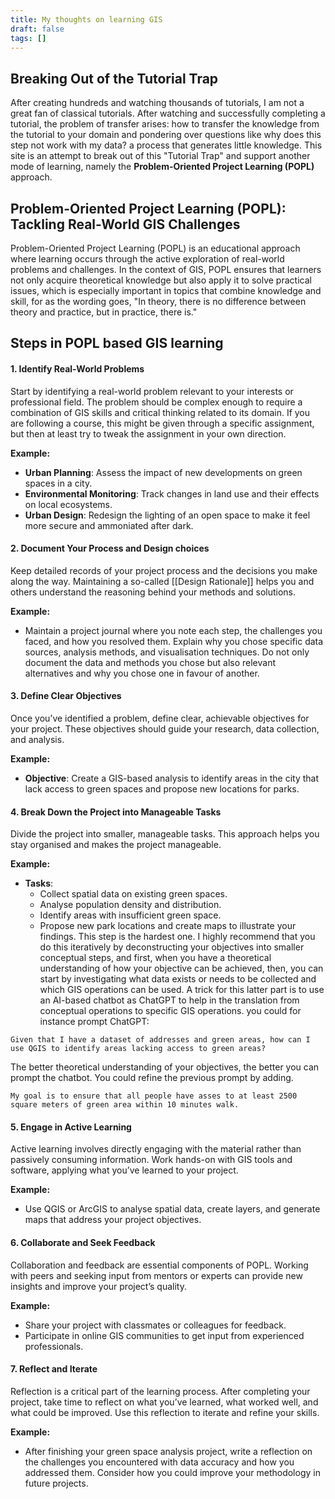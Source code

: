 ```yaml
---
title: My thoughts on learning GIS
draft: false
tags: []
---
```

## Breaking Out of the Tutorial Trap
After creating hundreds and watching thousands of tutorials, I am not a great fan of classical tutorials. After watching and successfully completing a tutorial, the problem of transfer arises: how to transfer the knowledge from the tutorial to your domain and pondering over questions like why does this step not work with my data? a process that generates little knowledge. This site is an attempt to break out of this "Tutorial Trap" and support another mode of learning, namely the **Problem-Oriented Project Learning (POPL)** approach.
## Problem-Oriented Project Learning (POPL): Tackling Real-World GIS Challenges

Problem-Oriented Project Learning (POPL) is an educational approach where learning occurs through the active exploration of real-world problems and challenges. In the context of GIS, POPL ensures that learners not only acquire theoretical knowledge but also apply it to solve practical issues, which is especially important in topics that combine knowledge and skill, for as the wording goes, "In theory, there is no difference between theory and practice, but in practice, there is."

## Steps in POPL based GIS learning
#### 1. **Identify Real-World Problems**

Start by identifying a real-world problem relevant to your interests or professional field. The problem should be complex enough to require a combination of GIS skills and critical thinking related to its domain. If you are following a course, this might be given through a specific assignment, but then at least try to tweak the assignment in your own direction.  

**Example:**
- **Urban Planning**: Assess the impact of new developments on green spaces in a city.
- **Environmental Monitoring**: Track changes in land use and their effects on local ecosystems.
- **Urban Design**: Redesign the lighting of an open space to make it feel more secure and ammoniated after dark.
#### 2. **Document Your Process and Design choices**

Keep detailed records of your project process and the decisions you make along the way. Maintaining  a so-called [[Design Rationale]] helps you and others understand the reasoning behind your methods and solutions. 


**Example:**
- Maintain a project journal where you note each step, the challenges you faced, and how you resolved them. Explain why you chose specific data sources, analysis methods, and visualisation techniques. Do not only document the data and methods you chose but also relevant alternatives and why you chose one in favour of another.
#### 3. **Define Clear Objectives**

Once you’ve identified a problem, define clear, achievable objectives for your project. These objectives should guide your research, data collection, and analysis.

**Example:**
- **Objective**: Create a GIS-based analysis to identify areas in the city that lack access to green spaces and propose new locations for parks.

#### 4. **Break Down the Project into Manageable Tasks**

Divide the project into smaller, manageable tasks. This approach helps you stay organised and makes the project manageable.

**Example:**
- **Tasks**:
  - Collect spatial data on existing green spaces.
  - Analyse population density and distribution.
  - Identify areas with insufficient green space.
  - Propose new park locations and create maps to illustrate your findings.
This step is the hardest one. I highly recommend that you do this iteratively by deconstructing your objectives into smaller conceptual steps, and first, when you have a theoretical understanding of how your objective can be achieved, then, you can start by investigating what data exists or needs to be collected and which GIS operations can be used. A trick for this latter part is to use an AI-based chatbot as ChatGPT to help in the translation from conceptual operations to specific GIS operations. you could for instance prompt ChatGPT:
```
Given that I have a dataset of addresses and green areas, how can I use QGIS to identify areas lacking access to green areas?
```
The better theoretical understanding of your objectives, the better you can prompt the chatbot. You could refine the previous prompt by adding. 
```
My goal is to ensure that all people have asses to at least 2500 square meters of green area within 10 minutes walk.
```

#### 5. **Engage in Active Learning**

Active learning involves directly engaging with the material rather than passively consuming information. Work hands-on with GIS tools and software, applying what you’ve learned to your project.

**Example:**
- Use QGIS or ArcGIS to analyse spatial data, create layers, and generate maps that address your project objectives.

#### 6. **Collaborate and Seek Feedback**

Collaboration and feedback are essential components of POPL. Working with peers and seeking input from mentors or experts can provide new insights and improve your project’s quality.

**Example:**
- Share your project with classmates or colleagues for feedback.
- Participate in online GIS communities to get input from experienced professionals.

#### 7. **Reflect and Iterate**

Reflection is a critical part of the learning process. After completing your project, take time to reflect on what you’ve learned, what worked well, and what could be improved. Use this reflection to iterate and refine your skills.

**Example:**
- After finishing your green space analysis project, write a reflection on the challenges you encountered with data accuracy and how you addressed them. Consider how you could improve your methodology in future projects.





